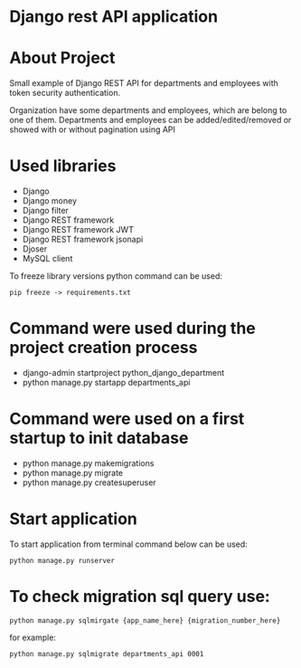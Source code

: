 # Django rest API application 

# About Project

Small example of Django REST API for departments and employees with token security authentication.

Organization have some departments and employees, which are belong to one of them. 
Departments and employees can be added/edited/removed or showed with or without pagination using API

# Used libraries

- Django
- Django money
- Django filter
- Django REST framework
- Django REST framework JWT
- Django REST framework jsonapi
- Djoser
- MySQL client

To freeze library versions python command can be used:

```
pip freeze -> requirements.txt
```

# Command were used during the project creation process
- django-admin startproject python_django_department
- python manage.py startapp departments_api

# Command were used on a first startup to init database
- python manage.py makemigrations
- python manage.py migrate
- python manage.py createsuperuser

# Start application

To start application from terminal command below can be used:
```
python manage.py runserver
```

# To check migration sql query use:
```
python manage.py sqlmirgate {app_name_here} {migration_number_here}
```

for example:
```
python manage.py sqlmigrate departments_api 0001
```
